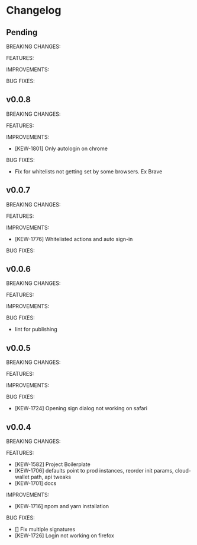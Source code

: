 # Changelog

## Pending

BREAKING CHANGES:

FEATURES:

IMPROVEMENTS:

BUG FIXES:

## v0.0.8

BREAKING CHANGES:

FEATURES:

IMPROVEMENTS:
- [KEW-1801] Only autologin on chrome

BUG FIXES:
- Fix for whitelists not getting set by some browsers. Ex Brave

## v0.0.7

BREAKING CHANGES:

FEATURES:

IMPROVEMENTS:
- [KEW-1776] Whitelisted actions and auto sign-in

BUG FIXES:

## v0.0.6

BREAKING CHANGES:

FEATURES:

IMPROVEMENTS:

BUG FIXES:
- lint for publishing

## v0.0.5

BREAKING CHANGES:

FEATURES:

IMPROVEMENTS:

BUG FIXES:
- [KEW-1724] Opening sign dialog not working on safari

## v0.0.4

BREAKING CHANGES:

FEATURES:
- [KEW-1582] Project Boilerplate
- [KEW-1706] defaults point to prod instances, reorder init params, cloud-wallet path, api tweaks
- [KEW-1701] docs

IMPROVEMENTS:
- [KEW-1716] npom and yarn installation

BUG FIXES:
- [] Fix multiple signatures
- [KEW-1726] Login not working on firefox